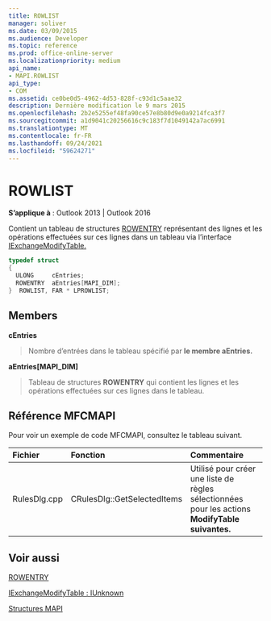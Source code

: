 ```yaml
---
title: ROWLIST
manager: soliver
ms.date: 03/09/2015
ms.audience: Developer
ms.topic: reference
ms.prod: office-online-server
ms.localizationpriority: medium
api_name:
- MAPI.ROWLIST
api_type:
- COM
ms.assetid: ce0be0d5-4962-4d53-828f-c93d1c5aae32
description: Dernière modification le 9 mars 2015
ms.openlocfilehash: 2b2e5255ef48fa90ce57e8b80d9e0a9214fca3f7
ms.sourcegitcommit: a1d9041c20256616c9c183f7d1049142a7ac6991
ms.translationtype: MT
ms.contentlocale: fr-FR
ms.lasthandoff: 09/24/2021
ms.locfileid: "59624271"
---
```

# <a name="rowlist"></a>ROWLIST

  
  
**S’applique à** : Outlook 2013 | Outlook 2016 
  
Contient un tableau de structures [ROWENTRY](rowentry.md) représentant des lignes et les opérations effectuées sur ces lignes dans un tableau via l’interface [IExchangeModifyTable.](iexchangemodifytableiunknown.md) 
  
```cpp
typedef struct
{
  ULONG     cEntries;
  ROWENTRY  aEntries[MAPI_DIM];
}  ROWLIST, FAR * LPROWLIST;

```

## <a name="members"></a>Members

 **cEntries**
  
> Nombre d’entrées dans le tableau spécifié par **le membre aEntries.** 
    
 **aEntries[MAPI_DIM]**
  
> Tableau de structures **ROWENTRY** qui contient les lignes et les opérations effectuées sur ces lignes dans le tableau. 
    
## <a name="mfcmapi-reference"></a>Référence MFCMAPI

Pour voir un exemple de code MFCMAPI, consultez le tableau suivant.
  
|**Fichier**|**Fonction**|**Commentaire**|
|:-----|:-----|:-----|
|RulesDlg.cpp  <br/> |CRulesDlg::GetSelectedItems  <br/> |Utilisé pour créer une liste de règles sélectionnées pour les actions **ModifyTable suivantes.**  <br/> |
   
## <a name="see-also"></a>Voir aussi



[ROWENTRY](rowentry.md)
  
[IExchangeModifyTable : IUnknown](iexchangemodifytableiunknown.md)


[Structures MAPI](mapi-structures.md)

